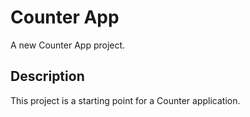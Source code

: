 # Counter App

A new Counter App project.

## Description

This project is a starting point for a Counter application.
